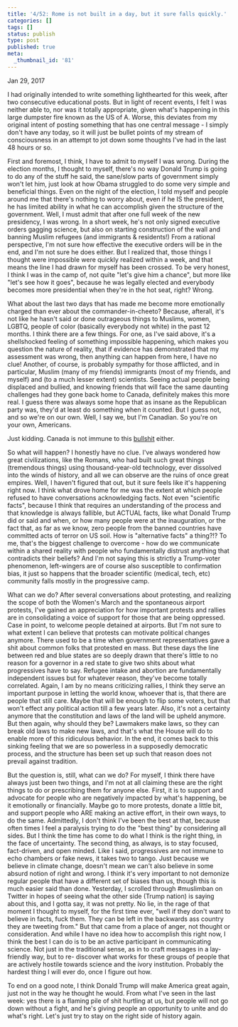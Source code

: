 ```yaml
---
title: '4/52: Rome is not built in a day, but it sure falls quickly.'
categories: []
tags: []
status: publish
type: post
published: true
meta:
  _thumbnail_id: '81'
---
```


Jan 29, 2017

I had originally intended to write something lighthearted for this week, after
two consecutive educational posts. But in light of recent events, I felt I was
neither able to, nor was it totally appropriate, given what's happening in
this large dumpster fire known as the US of A. Worse, this deviates from my
original intent of posting something that has one central message - I simply
don't have any today, so it will just be bullet points of my stream of
consciousness in an attempt to jot down some thoughts I've had in the last 48
hours or so.

First and foremost, I think, I have to admit to myself I was wrong. During the
election months, I thought to myself, there's no way Donald Trump is going to
do any of the stuff he said, the sane/slow parts of government simply won't
let him, just look at how Obama struggled to do some very simple and
beneficial things. Even on the night of the election, I told myself and people
around me that there's nothing to worry about, even if he IS the president, he
has limited ability in what he can accomplish given the structure of the
government. Well, I must admit that after one full week of the new presidency,
I was wrong. In a short week, he's not only signed executive orders gagging
science, but also on starting construction of the wall and banning Muslim
refugees (and immigrants & residents!) From a rational perspective, I'm not
sure how effective the executive orders will be in the end, and I'm not sure
he does either. But I realized that, those things I thought were impossible
were quickly realized within a week, and that means the line I had drawn for
myself has been crossed. To be very honest, I think I was in the camp of, not
quite "let's give him a chance", but more like "let's see how it goes",
because he was legally elected and everybody becomes more presidential when
they're in the hot seat, right? Wrong.

What about the last two days that has made me become more emotionally charged
than ever about the commander-in-cheeto? Because, afterall, it's not like he
hasn't said or done outrageous things to Muslims, women, LGBTQ, people of
color (basically everybody not white) in the past 12 months. I think there are
a few things. For one, as I've said above, it's a shellshocked feeling of
something impossible happening, which makes you question the nature of
reality, that if evidence has demonstrated that my assessment was wrong, then
anything can happen from here, I have no clue! Another, of course, is probably
sympathy for those afflicted, and in particular, Muslim (many of my friends)
immigrants (most of my friends, and myself) and (to a much lesser extent)
scientists. Seeing actual people being displaced and bullied, and knowing
friends that will face the same daunting challenges had they gone back home to
Canada, definitely makes this more real. I guess there was always some hope
that as insane as the Republican party was, they'd at least do something when
it counted. But I guess not, and so we're on our own. Well, I say we, but I'm
Canadian. So you're on your own, Americans.

Just kidding. Canada is not immune to this
[bullshit](http://mobile.reuters.com/article/idUSKBN15E04S) either.

So what will happen? I honestly have no clue. I've always wondered how great
civilizations, like the Romans, who had built such great things (tremendous
things) using thousand-year-old technology, ever dissolved into the winds of
history, and all we can observe are the ruins of once great empires. Well, I
haven't figured that out, but it sure feels like it's happening right now. I
think what drove home for me was the extent at which people refused to have
conversations acknowledging facts. Not even "scientific facts", because I
think that requires an understanding of the process and that knowledge is
always fallible, but ACTUAL facts, like what Donald Trump did or said and
when, or how many people were at the inauguration, or the fact that, as far as
we know, zero people from the banned countries have committed acts of terror
on US soil. How is "alternative facts" a thing?!? To me, that's the biggest
challenge to overcome - how do we communicate within a shared reality with
people who fundamentally distrust anything that contradicts their beliefs? And
I'm not saying this is strictly a Trump-voter phenomenon, left-wingers are of
course also susceptible to confirmation bias, it just so happens that the
broader scientific (medical, tech, etc) community falls mostly in the
progressive camp.

What can we do? After several conversations about protesting, and realizing
the scope of both the Women's March and the spontaneous airport protests, I've
gained an appreciation for how important protests and rallies are in
consolidating a voice of support for those that are being oppressed. Case in
point, to welcome people detained at airports. But I'm not sure to what extent
I can believe that protests can motivate political changes anymore. There used
to be a time when government representatives gave a shit about common folks
that protested en mass. But these days the line between red and blue states
are so deeply drawn that there's little to no reason for a governor in a red
state to give two shits about what progressives have to say. Refugee intake
and abortion are fundamentally independent issues but for whatever reason,
they've become totally correlated. Again, I am by no means criticizing
rallies, I think they serve an important purpose in letting the world know,
whoever that is, that there are people that still care. Maybe that will be
enough to flip some voters, but that won't effect any political action till a
few years later. Also, it's not a certainty anymore that the constitution and
laws of the land will be upheld anymore. But then again, why should they be?
Lawmakers make laws, so they can break old laws to make new laws, and that's
what the House will do to enable more of this ridiculous behavior. In the end,
it comes back to this sinking feeling that we are so powerless in a supposedly
democratic process, and the structure has been set up such that reason does
not prevail against tradition.

But the question is, still, what can we do? For myself, I think there have
always just been two things, and I'm not at all claiming these are the right
things to do or prescribing them for anyone else. First, it is to support and
advocate for people who are negatively impacted by what's happening, be it
emotionally or financially. Maybe go to more protests, donate a little bit,
and support people who ARE making an active effort, in their own ways, to do
the same. Admittedly, I don't think I've been the best at that, because often
times I feel a paralysis trying to do the "best thing" by considering all
sides. But I think the time has come to do what I think is the right thing, in
the face of uncertainty. The second thing, as always, is to stay focused,
fact-driven, and open minded. Like I said, progressives are not immune to echo
chambers or fake news, it takes two to tango. Just because we believe in
climate change, doesn't mean we can't also believe in some absurd notion of
right and wrong. I think it's very important to not demonize regular people
that have a different set of biases than us, though this is much easier said
than done. Yesterday, I scrolled through #muslimban on Twitter in hopes of
seeing what the other side (Trump nation) is saying about this, and I gotta
say, it was not pretty. No lie, in the rage of that moment I thought to
myself, for the first time ever, "well if they don't want to believe in facts,
fuck them. They can be left in the backwards ass country they are tweeting
from." But that came from a place of anger, not thought or consideration. And
while I have no idea how to accomplish this right now, I think the best I can
do is to be an active participant in communicating science. Not just in the
traditional sense, as in to craft messages in a lay-friendly way, but to re-
discover what works for these groups of people that are actively hostile
towards science and the ivory institution. Probably the hardest thing I will
ever do, once I figure out how.

To end on a good note, I think Donald Trump will make America great again,
just not in the way he thought he would. From what I've seen in the last week:
yes there is a flaming pile of shit hurtling at us, but people will not go
down without a fight, and he's giving people an opportunity to unite and do
what's right. Let's just try to stay on the right side of history again.

